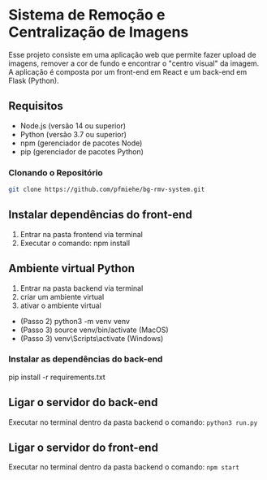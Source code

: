 # Sistema de Remoção e Centralização de Imagens

Esse projeto consiste em uma aplicação web que permite fazer upload de imagens, remover a cor de fundo e encontrar o "centro visual" da imagem. A aplicação é composta por um front-end em React e um back-end em Flask (Python).

## Requisitos

- Node.js (versão 14 ou superior)
- Python (versão 3.7 ou superior)
- npm (gerenciador de pacotes Node)
- pip (gerenciador de pacotes Python)

### Clonando o Repositório

```bash
git clone https://github.com/pfmiehe/bg-rmv-system.git
```

## Instalar dependências do front-end
1. Entrar na pasta frontend via terminal
2. Executar o comando: npm install


## Ambiente virtual Python
1. Entrar na pasta backend via terminal
2. criar um ambiente virtual
3. ativar o ambiente virtual

- (Passo 2) python3 -m venv venv
- (Passo 3) source venv/bin/activate (MacOS)
- (Passo 3) venv\Scripts\activate (Windows)

### Instalar as dependências do back-end
pip install -r requirements.txt

## Ligar o servidor do back-end
Executar no terminal dentro da pasta backend o comando: `python3 run.py`

## Ligar o servidor do front-end
Executar no terminal dentro da pasta backend o comando: `npm start`



